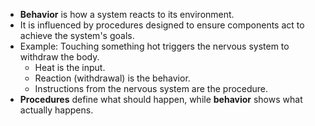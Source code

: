 - **Behavior** is how a system reacts to its environment.
- It is influenced by procedures designed to ensure components act to achieve the system's goals.
- Example: Touching something hot triggers the nervous system to withdraw the body.
    - Heat is the input.
    - Reaction (withdrawal) is the behavior.
    - Instructions from the nervous system are the procedure.
- **Procedures** define what should happen, while **behavior** shows what actually happens.
